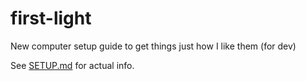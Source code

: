 # first-light
New computer setup guide to get things just how I like them (for dev)

See [SETUP.md](./SETUP.md) for actual info.
